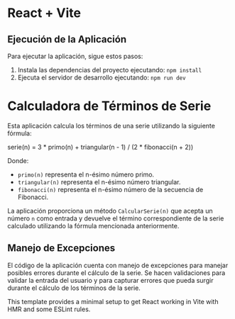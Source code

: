 # React + Vite


## Ejecución de la Aplicación

Para ejecutar la aplicación, sigue estos pasos:

1. Instala las dependencias del proyecto ejecutando: `npm install`
2. Ejecuta el servidor de desarrollo ejecutando: `npm run dev`



# Calculadora de Términos de Serie

Esta aplicación calcula los términos de una serie utilizando la siguiente fórmula:


serie(n) = 3 * primo(n) + triangular(n - 1) / (2 * fibonacci(n + 2))


Donde:
- `primo(n)` representa el n-ésimo número primo.
- `triangular(n)` representa el n-ésimo número triangular.
- `fibonacci(n)` representa el n-ésimo número de la secuencia de Fibonacci.

La aplicación proporciona un método `CalcularSerie(n)` que acepta un número `n` como entrada y devuelve el término correspondiente de la serie calculado utilizando la fórmula mencionada anteriormente.

## Manejo de Excepciones

El código de la aplicación cuenta con manejo de excepciones para manejar posibles errores durante el cálculo de la serie. Se hacen validaciones para validar la entrada del usuario y para capturar errores que pueda surgir durante el cálculo de los términos de la serie.



This template provides a minimal setup to get React working in Vite with HMR and some ESLint rules.
